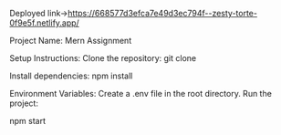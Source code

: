 Deployed link->https://668577d3efca7e49d3ec794f--zesty-torte-0f9e5f.netlify.app/

Project Name: Mern Assignment

Setup Instructions:
Clone the repository:
git clone 

Install dependencies:
npm install

Environment Variables:
Create a .env file in the root directory.
Run the project:

npm start


